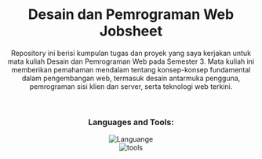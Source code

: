 <h1 align="center"> Desain dan Pemrograman Web <br> Jobsheet</h1>

<p align="center">Repository ini berisi kumpulan tugas dan proyek yang saya kerjakan untuk mata kuliah Desain dan Pemrograman Web pada Semester 3. Mata kuliah ini memberikan pemahaman mendalam tentang konsep-konsep fundamental dalam pengembangan web, termasuk desain antarmuka pengguna, pemrograman sisi klien dan server, serta teknologi web terkini.</p>

<br>

<h3 align="center">Languages and Tools:</h3>

<p align="center"> <img src="https://skillicons.dev/icons?i=html,css,javascript,php" alt="Languange"> <br> <img src="https://skillicons.dev/icons?i=git,vscode,figma" alt="tools"> </p>
